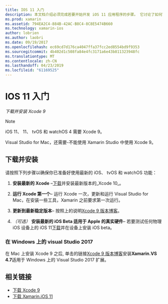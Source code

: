 ```yaml
---
title: IOS 11 入门
description: 本文档介绍必须完成若要开始开发 iOS 11 应用程序的步骤。 它讨论了如何下载 Xcode 和更新 Visual Studio 2019。
ms.prod: xamarin
ms.assetid: 794EA2C4-884B-42AC-B8C4-8C8E5474B660
ms.technology: xamarin-ios
author: lobrien
ms.author: laobri
ms.date: 09/19/2017
ms.openlocfilehash: ec69cd7d176ca4047ffa37fcc2ed8554bd9f9353
ms.sourcegitcommit: 4b402d1c508fa84e4fc3171a6e43b811323948fc
ms.translationtype: MT
ms.contentlocale: zh-CN
ms.lasthandoff: 04/23/2019
ms.locfileid: "61169525"
---
```

# <a name="getting-started-with-ios-11"></a>IOS 11 入门

_下载并安装 Xcode 9_

> [!NOTE]
> iOS 11、 11、 tvOS 和 watchOS 4 需要 Xcode 9。
>
> Visual Studio for Mac，还需要-不能使用 Xamarin Studio 中使用 Xcode 9。

## <a name="download-and-install"></a>下载并安装

请按照下列步骤以确保你已准备好使用最新的 iOS、 tvOS 和 watchOS 功能：

1. **安装最新的 Xcode** –[下载](https://developer.apple.com/download/)并安装最新版本的_Xcode 10_。

2. **运行 Xcode 第一个**– 运行 Xcode 一次，更新和运行 Visual Studio for Mac，在安装一些工具，Xamarin 之前要求第一次运行。

3. **更新到最新稳定版本**– 按照上的说明[Xcode 9 版本博客](https://releases.xamarin.com/stable-release-15-3-5-with-xcode-9-support/)。

4. _（可选）_ **安装最新的 iOS Beta 适用于 Apple 的真实硬件**– 若要测试任何物理 iOS 设备上的 iOS 11[下载](https://developer.apple.com/download/)并在设备上安装 iOS beta。


### <a name="visual-studio-2017-on-windows"></a>在 Windows 上的 visual Studio 2017

在 Mac 上安装 Xcode 9 之后, 单击的链接[Xcode 9 版本博客](https://releases.xamarin.com/stable-release-15-3-5-with-xcode-9-support/)安装**Xamarin.VS 4.7**适用于 Windows 上的 Visual Studio 2017 扩展。


## <a name="related-links"></a>相关链接

- [下载 Xcode 9](https://developer.apple.com/download/)
- [下载 Xamarin.iOS 11](https://releases.xamarin.com/stable-release-15-3-5-with-xcode-9-support/)
